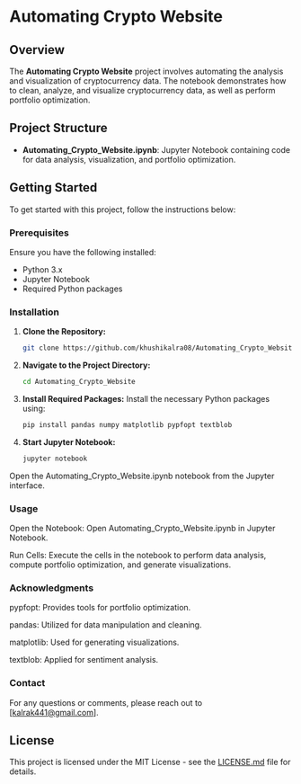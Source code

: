 # Automating Crypto Website

## Overview

The **Automating Crypto Website** project involves automating the analysis and visualization of cryptocurrency data. The notebook demonstrates how to clean, analyze, and visualize cryptocurrency data, as well as perform portfolio optimization.

## Project Structure

- **Automating_Crypto_Website.ipynb**: Jupyter Notebook containing code for data analysis, visualization, and portfolio optimization.

## Getting Started

To get started with this project, follow the instructions below:

### Prerequisites

Ensure you have the following installed:

- Python 3.x
- Jupyter Notebook
- Required Python packages

### Installation

1. **Clone the Repository:**
   ```bash
   git clone https://github.com/khushikalra08/Automating_Crypto_Website.git
2. **Navigate to the Project Directory:**
   ```bash
   cd Automating_Crypto_Website
4. **Install Required Packages:**
   Install the necessary Python packages using:
   ```bash
   pip install pandas numpy matplotlib pypfopt textblob
6. **Start Jupyter Notebook:**
   ```bash
   jupyter notebook

Open the Automating_Crypto_Website.ipynb notebook from the Jupyter interface.

### Usage

Open the Notebook:
Open Automating_Crypto_Website.ipynb in Jupyter Notebook.

Run Cells:
Execute the cells in the notebook to perform data analysis, compute portfolio optimization, and generate visualizations.

### Acknowledgments

pypfopt: Provides tools for portfolio optimization.

pandas: Utilized for data manipulation and cleaning.

matplotlib: Used for generating visualizations.

textblob: Applied for sentiment analysis.

### Contact

For any questions or comments, please reach out to [kalrak441@gmail.com].

## License

This project is licensed under the MIT License - see the [LICENSE.md](LICENSE.md) file for details.

